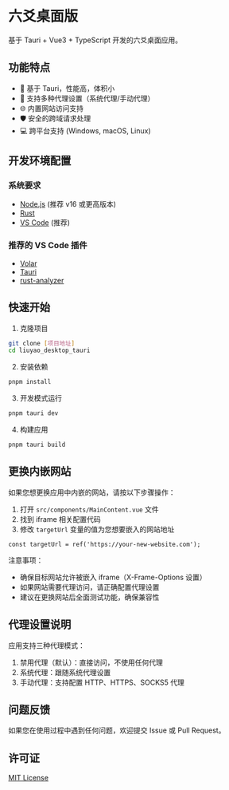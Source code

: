 <!--
 * @Author: mwlt_sanodia mwlt@163.com
 * @Date: 2025-06-25 18:05:32
 * @LastEditors: mwlt_sanodia mwlt@163.com
 * @LastEditTime: 2025-06-28 00:30:52
 * @FilePath: \liuyao_desktop_tauri\README.md
 * @Description: 这是默认设置,请设置`customMade`, 打开koroFileHeader查看配置 进行设置: https://github.com/OBKoro1/koro1FileHeader/wiki/%E9%85%8D%E7%BD%AE
-->
# 六爻桌面版

基于 Tauri + Vue3 + TypeScript 开发的六爻桌面应用。

## 功能特点

- 🚀 基于 Tauri，性能高，体积小
- 🔄 支持多种代理设置（系统代理/手动代理）
- 🌐 内置网站访问支持
- 🛡️ 安全的跨域请求处理
- 💻 跨平台支持 (Windows, macOS, Linux)

## 开发环境配置

### 系统要求

- [Node.js](https://nodejs.org/) (推荐 v16 或更高版本)
- [Rust](https://www.rust-lang.org/)
- [VS Code](https://code.visualstudio.com/) (推荐)

### 推荐的 VS Code 插件

- [Volar](https://marketplace.visualstudio.com/items?itemName=Vue.volar)
- [Tauri](https://marketplace.visualstudio.com/items?itemName=tauri-apps.tauri-vscode)
- [rust-analyzer](https://marketplace.visualstudio.com/items?itemName=rust-lang.rust-analyzer)

## 快速开始

1. 克隆项目
```bash
git clone [项目地址]
cd liuyao_desktop_tauri
```

2. 安装依赖
```bash
pnpm install
```

3. 开发模式运行
```bash
pnpm tauri dev
```

4. 构建应用
```bash
pnpm tauri build
```

## 更换内嵌网站

如果您想更换应用中内嵌的网站，请按以下步骤操作：

1. 打开 `src/components/MainContent.vue` 文件
2. 找到 iframe 相关配置代码
3. 修改 `targetUrl` 变量的值为您想要嵌入的网站地址
```vue
const targetUrl = ref('https://your-new-website.com');
```

注意事项：
- 确保目标网站允许被嵌入 iframe（X-Frame-Options 设置）
- 如果网站需要代理访问，请正确配置代理设置
- 建议在更换网站后全面测试功能，确保兼容性

## 代理设置说明

应用支持三种代理模式：

1. 禁用代理（默认）：直接访问，不使用任何代理
2. 系统代理：跟随系统代理设置
3. 手动代理：支持配置 HTTP、HTTPS、SOCKS5 代理

## 问题反馈

如果您在使用过程中遇到任何问题，欢迎提交 Issue 或 Pull Request。

## 许可证

[MIT License](LICENSE)
